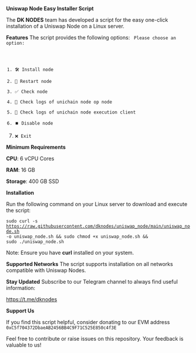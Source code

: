 **Uniswap Node Easy Installer Script**

The **DK NODES** team has developed a script for the easy one-click installation of a Uniswap Node on a Linux server.

**Features**
The script provides the following options:
<code>
Please choose an option:
1. 🛠️ Install node
2. 🔄 Restart node
3. ✅ Check node
4. 📄 Check logs of unichain node op node
5. 📄 Check logs of unichain node execution client
6. ⏹️ Disable node
0. ❌ Exit</code>



**Minimum Requirements**

**CPU**: 6 vCPU Cores

**RAM**: 16 GB

**Storage**: 400 GB SSD


**Installation**

Run the following command on your Linux server to download and execute the script:

<code>sudo curl -s https://raw.githubusercontent.com/dknodes/uniswap_node/main/uniswap_node.sh -o uniswap_node.sh && sudo chmod +x uniswap_node.sh && sudo ./uniswap_node.sh</code>

Note: Ensure you have **curl** installed on your system.

**Supported Networks**
The script supports installation on all networks compatible with Uniswap Nodes.

**Stay Updated**
Subscribe to our Telegram channel to always find useful information:

https://t.me/dknodes


**Support Us**

If you find this script helpful, consider donating to our EVM address
<code>0xC5f704372DbaeAB2456BB4C9F71C525E850c4f3E</code>


Feel free to contribute or raise issues on this repository. Your feedback is valuable to us!
